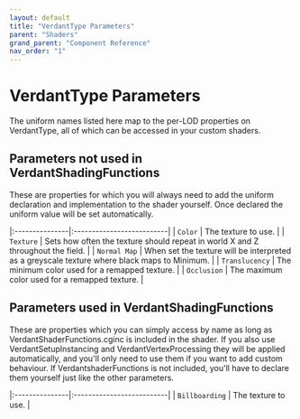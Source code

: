 ```yaml
---
layout: default
title: "VerdantType Parameters"
parent: "Shaders"
grand_parent: "Component Reference"
nav_order: "1"
---
```


# VerdantType Parameters
The uniform names listed here map to the per-LOD properties on VerdantType, all of which can be accessed in your custom shaders. 

## Parameters not used in VerdantShadingFunctions
These are properties for which you will always need to add the uniform declaration and implementation to the shader yourself. Once declared the uniform value will be set automatically. 

|:---------------|:--------------------------|
| `Color` | The texture to use. |
| `Texture` | Sets how often the texture should repeat in world X and Z throughout the field. |
| `Normal Map` | When set the texture will be interpreted as a greyscale texture where black maps to Minimum. |
| `Translucency` | The minimum color used for a remapped texture. |
| `Occlusion` | The maximum color used for a remapped texture. |

## Parameters used in VerdantShadingFunctions
These are properties which you can simply access by name as long as VerdantShaderFunctions.cginc is included in the shader. If you also use VerdantSetupInstancing and VerdantVertexProcessing they will be applied automatically, and you'll only need to use them if you want to add custom behaviour. If VerdantshaderFunctions is not included, you'll have to declare them yourself just like the other parameters.

|:---------------|:--------------------------|
| `Billboarding` | The texture to use. |
